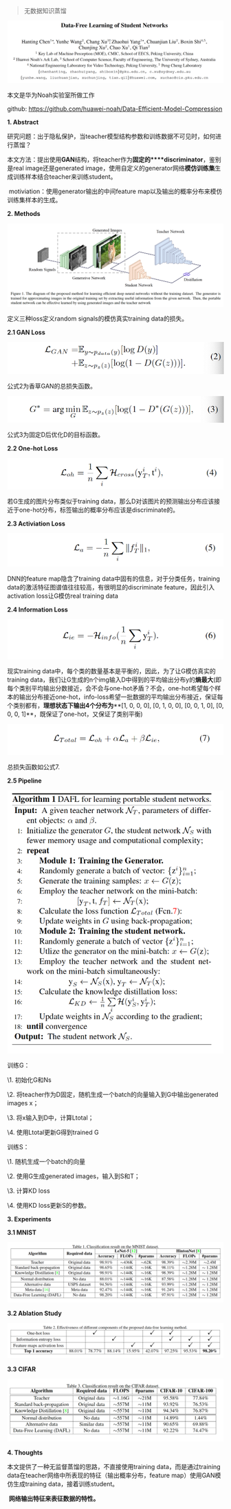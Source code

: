 > 无数据知识蒸馏

**![img](images/clip_image001.png)**

本文是华为Noah实验室所做工作

github: https://github.com/huawei-noah/Data-Efficient-Model-Compression

 

**1. Abstract**

​    研究问题：出于隐私保护，当teacher模型结构参数和训练数据不可见时，如何进行蒸馏？

​    本文方法：提出使用**GAN**结构，将teacher作为**固定的****discriminator**，鉴别是real image还是generated image，使用自定义的generator网络**模仿训练集**生成训练样本结合teacher来训练student。

​    motiviation：使用generator输出的中间feature map以及输出的概率分布来模仿训练集样本的生成。

 

**2. Methods**

![img](images/clip_image002.png)

定义三种loss定义random signals的模仿真实training data的损失。

**2.1 GAN Loss**

![img](images/clip_image003.png)

公式2为香草GAN的总损失函数。

![img](images/clip_image004.png)

公式3为固定D后优化D的目标函数。

**2.2 One-hot Loss**

![img](images/clip_image005.png)

若G生成的图片分布类似于training data，那么D对该图片的预测输出分布应该接近于one-hot分布，标签输出的概率分布应该是discriminate的。

**2.3 Activiation Loss**

**![img](images/clip_image006.png)**

DNN的feature map隐含了training data中固有的信息，对于分类任务，training data的激活特征图谱值往往较高，有很明显的discriminate feature，因此引入activation loss让G模仿real training data

**2.4 Information Loss**    

![img](images/clip_image007.png)

现实training data中，每个类的数量基本是平衡的，因此，为了让G模仿真实的training data，我们让G生成的n个img输入D中得到的平均输出分布y的**熵最大**(即每个类别平均输出分数接近，会不会与one-hot矛盾？不会，one-hot希望每个样本的输出分布接近one-hot，info-loss希望一批数据的平均输出分布接近，保证每个类别都有，**理想状态下输出****4****个分布为****[1, 0, 0, 0], [0, 1, 0, 0], [0, 0, 1, 0], [0, 0, 0, 1]**，既保证了one-hot，又保证了类别平衡)

![img](images/clip_image008.png)

总损失函数如公式7.

**2.5 Pipeline**           

![img](images/clip_image009.png)

训练G：

\1. 初始化G和Ns

\2. 将teacher作为D固定，随机生成一个batch的向量输入到G中输出generated images x；

\3. 将x输入到D中，计算Ltotal；

\4. 使用Ltotal更新G得到trained G

训练S：

\1. 随机生成一个batch的向量

\2. 使用G生成generated images，输入到S和T；

\3. 计算KD loss

\4. 使用KD loss更新S的参数。

 

**3. Experiments**       

**3.1 MNIST**

**![img](images/clip_image010.png)**

**3.2 Ablation Study**

**![img](images/clip_image011.png)**

**3.3 CIFAR**

**![img](images/clip_image012.png)**

 

**4. Thoughts**

   本文提供了一种无监督蒸馏的思路，不直接使用training data，而是通过training data在teacher网络中所表现的特征（输出概率分布，feature map）使用GAN模仿生成training data，接着训练student。

​    **网络输出特征来表征数据的特性。**



 